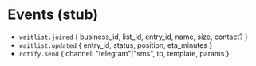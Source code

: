 # Events (stub)
- `waitlist.joined` { business_id, list_id, entry_id, name, size, contact? }
- `waitlist.updated` { entry_id, status, position, eta_minutes }
- `notify.send` { channel: "telegram"|"sms", to, template, params }
